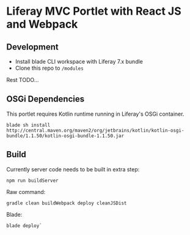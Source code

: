 # Liferay MVC Portlet with React JS and Webpack

## Development

* Install blade CLI workspace with Liferay 7.x bundle
* Clone this repo to `/modules`

Rest TODO...

## OSGi Dependencies

This portlet requires Kotlin runtime running in Liferay's OSGi container.

```
blade sh install http://central.maven.org/maven2/org/jetbrains/kotlin/kotlin-osgi-bundle/1.1.50/kotlin-osgi-bundle-1.1.50.jar
```

## Build

Currently server code needs to be built in extra step:

    npm run buildServer

Raw command: 
    
    gradle clean buildWebpack deploy cleanJSDist

Blade: 
        
    blade deploy`